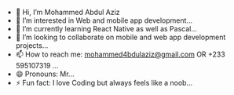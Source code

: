 - 👋 Hi, I’m Mohammed Abdul Aziz
- 👀 I’m interested in Web and mobile app development...
- 🌱 I’m currently learning React Native as well as Pascal...
- 💞️ I’m looking to collaborate on mobile and web app development projects...
- 📫 How to reach me: mohammed4bdulaziz@gmail.com   OR +233 595107319 ...
- 😄 Pronouns: Mr...
- ⚡ Fun fact: I love Coding but always feels  like a noob...

<!---
moh-aziz-360/moh-aziz-360 is a ✨ special ✨ repository because its `README.md` (this file) appears on your GitHub profile.
You can click the Preview link to take a look at your changes.
--->
